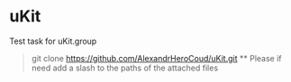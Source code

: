 # uKit
Test task for uKit.group
> git clone https://github.com/AlexandrHeroCoud/uKit.git
** Please if need add a slash to the paths of the attached files
